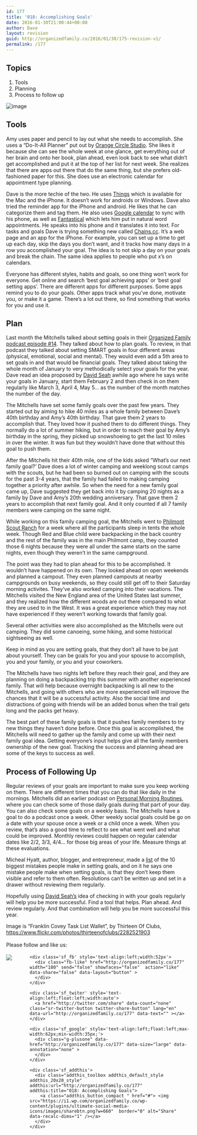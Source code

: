 ```yaml
---
id: 177
title: '018: Accomplishing Goals'
date: 2016-01-30T21:00:44+00:00
author: Dave
layout: revision
guid: http://organizedfamily.co/2016/01/30/175-revision-v1/
permalink: /177
---
```

## Topics

  1. Tools
  2. Planning
  3. Process to follow up

<img src="https://i2.wp.com/organizedfamily.co/wp-content/uploads/2016/01/task_lists.jpg?w=660" alt="image" data-recalc-dims="1" /> 

## Tools

Amy uses paper and pencil to lay out what she needs to accomplish. She uses a &#8220;Do-It-All Planner&#8221; put out by [Orange Circle Studio](http://www.orangecirclestudio.com/planners/do-it-all/). She likes it because she can see the whole week at one glance, get everything out of her brain and onto her book, plan ahead, even look back to see what didn&#8217;t get accomplished and put it at the top of her list for next week. She realizes that there are apps out there that do the same thing, but she prefers old-fashioned paper for this. She does use an electronic calendar for appointment type planning.

Dave is the more techie of the two. He uses [Things](https://culturedcode.com/things/) which is available for the Mac and the iPhone. It doesn&#8217;t work for androids or Windows. Dave also tried the reminder app for the iPhone and android. He likes that he can categorize them and tag them. He also uses [Google calendar](https://chrome.google.com/webstore/detail/google-calendar-by-google/gmbgaklkmjakoegficnlkhebmhkjfich?hl=en) to sync with his phone, as well as [Fantastical](https://flexibits.com/) which lets him put in natural word appointments. He speaks into his phone and it translates it into text. For tasks and goals Dave is trying something new called [Chains.cc](https://chains.cc/). It&#8217;s a web page and an app for the iPhone. For example, you can set up a time to get up each day, skip the days you don&#8217;t want, and it tracks how many days in a row you accomplished your goal. The idea is to not skip a day on your goals and break the chain. The same idea applies to people who put x&#8217;s on calendars.

Everyone has different styles, habits and goals, so one thing won&#8217;t work for everyone. Get online and search &#8216;best goal achieving apps&#8217; or &#8216;best goal setting apps&#8217;. There are different apps for different purposes. Some apps remind you to do your goals. Other apps track what you&#8217;ve done, motivate you, or make it a game. There&#8217;s a lot out there, so find something that works for you and use it.

## Plan

Last month the Mitchells talked about setting goals in their [Organized Family podcast episode #14](http://organizedfamily.co/). They talked about how to plan goals. To review, in that podcast they talked about setting SMART goals in four different areas (physical, emotional, social and mental). They would even add a 5th area to set goals in and that would be financial goals. They talked about taking the whole month of January to very methodically select your goals for the year. Dave read an idea proposed by [David Seah](http://davidseah.com/2007/02/groundhog-day-resolutions/) awhile ago where he says write your goals in January, start them February 2 and then check in on them regularly like March 3, April 4, May 5&#8230; as the number of the month matches the number of the day.

The Mitchells have set some family goals over the past few years. They started out by aiming to hike 40 miles as a whole family between Dave&#8217;s 40th birthday and Amy&#8217;s 40th birthday. That gave them 2 years to accomplish that. They loved how it pushed them to do different things. They normally do a lot of summer hiking, but in order to reach their goal by Amy&#8217;s birthday in the spring, they picked up snowshoeing to get the last 10 miles in over the winter. It was fun but they wouldn&#8217;t have done that without this goal to push them.

After the Mitchells hit their 40th mile, one of the kids asked &#8220;What&#8217;s our next family goal?&#8217; Dave does a lot of winter camping and weeklong scout camps with the scouts, but he had been so burned out on camping with the scouts for the past 3-4 years, that the family had failed to making camping together a priority after awhile. So when the need for a new family goal came up, Dave suggested they get back into it by camping 20 nights as a family by Dave and Amy&#8217;s 20th wedding anniversary. That gave them 2 years to accomplish that next family goal. And it only counted if all 7 family members were camping on the same night.

While working on this family camping goal, the Mitchells went to [Philmont Scout Ranch](http://www.scouting.org/Philmont.aspx) for a week where all the participants sleep in tents the whole week. Though Red and Blue child were backpacking in the back country and the rest of the family was in the main Philmont camp, they counted those 6 nights because they were all under the same starts on the same nights, even though they weren&#8217;t in the same campground.

The point was they had to plan ahead for this to be accomplished. It wouldn&#8217;t have happened on its own. They looked ahead on open weekends and planned a campout. They even planned campouts at nearby campgrounds on busy weekends, so they could still get off to their Saturday morning activites. They&#8217;ve also worked camping into their vacations. The Mitchells visited the New England area of the United States last summer, and they realized how the different woods are out there compared to what they are used to in the West. It was a great experience which they may not have experienced if they weren&#8217;t working towards that family goal.

Several other activities were also accomplished as the Mitchells were out camping. They did some canoeing, some hiking, and some historical sightseeing as well.

Keep in mind as you are setting goals, that they don&#8217;t all have to be just about yourself. They can be goals for you and your spouse to accomplish, you and your family, or you and your coworkers.

The Mitchells have two nights left before they reach their goal, and they are planning on doing a backpacking trip this summer with another experienced family. That will help because overnight backpacking is all new to the Mitchells, and going with others who are more experienced will improve the chances that it will be a successful activity. Also the social time and distractions of going with friends will be an added bonus when the trail gets long and the packs get heavy.

The best part of these family goals is that it pushes family members to try new things they haven&#8217;t done before. Once this goal is accomplished, the Mitchells will need to gather up the family and come up with their next family goal idea. Getting everyone&#8217;s input helps give all the family members ownership of the new goal. Tracking the success and planning ahead are some of the keys to success as well.

## Process of Following Up

Regular reviews of your goals are important to make sure you keep working on them. There are different times that you can do that like daily in the mornings. Mitchells did an earlier podcast on [Personal Morning Routines](http://organizedfamily.co/), where you can check some of those daily goals during that part of your day. You can also check some goals on a weekly basis. The Mitchells have a goal to do a podcast once a week. Other weekly social goals could be go on a date with your spouse once a week or a child once a week. When you review, that&#8217;s also a good time to reflect to see what went well and what could be improved. Monthly reviews could happen on regular calendar dates like 2/2, 3/3, 4/4&#8230; for those big areas of your life. Measure things at these evaluations.

Micheal Hyatt, author, blogger, and entrepreneur, made a [list](https://michaelhyatt.com/10-biggest-goalsetting-mistakes.html) of the 10 biggest mistakes people make in setting goals, and on it he says one mistake people make when setting goals, is that they don&#8217;t keep them visible and refer to them often. Resolutions can&#8217;t be written up and set in a drawer without reviewing them regularly.

Hopefully using [David Seah&#8217;s](http://davidseah.com/2007/02/groundhog-day-resolutions/) idea of checking in with your goals regularly will help you be more successful. Find a tool that helps. Plan ahead. And review regularly. And that combination will help you be more successful this year.

Image is &#8220;Franklin Covey Task List Wallet&#8221;, by Thirteen Of Clubs, https://www.flickr.com/photos/thirteenofclubs/2282521903

<div class='sfsi_Sicons' style='width: 100%; display: inline-block; vertical-align: middle; text-align:left'>
  <div style='margin:0px 8px 0px 0px; line-height: 24px'>
    <span>Please follow and like us:</span>
  </div>
  
  <div class='sfsi_socialwpr'>
    <div class='sf_subscrbe' style='text-align:left;float:left;width:64px'>
      <a href="http://www.specificfeeds.com/widget/emailsubscribe/MTc5ODgx/OA==/" target="_blank"><img src="https://i2.wp.com/organizedfamily.co/wp-content/plugins/ultimate-social-media-icons/images/follow_subscribe.png?w=660" data-recalc-dims="1" /></a>
    </div>
    
    <div class='sf_fb' style='text-align:left;width:52px'>
      <div class="fb-like" href="http://organizedfamily.co/177" width="180" send="false" showfaces="false"  action="like" data-share="false" data-layout="button" >
      </div>
    </div>
    
    <div class='sf_twiter' style='text-align:left;float:left;width:auto'>
      <a href="http://twitter.com/share" data-count="none" class="sr-twitter-button twitter-share-button" lang="en" data-url="http://organizedfamily.co/177" data-text="" ></a>
    </div>
    
    <div class='sf_google' style='text-align:left;float:left;max-width:62px;min-width:35px;'>
      <div class="g-plusone" data-href="http://organizedfamily.co/177" data-size="large" data-annotation="none" >
      </div>
    </div>
    
    <div class='sf_addthis'>
      <div class="addthis_toolbox addthis_default_style addthis_20x20_style" addthis:url="http://organizedfamily.co/177" addthis:title="018: Accomplishing Goals">
        <a class="addthis_button_compact " href="#"> <img src="https://i1.wp.com/organizedfamily.co/wp-content/plugins/ultimate-social-media-icons/images/sharebtn.png?w=660"  border="0" alt="Share" data-recalc-dims="1" /></a>
      </div>
    </div>
  </div>
</div>